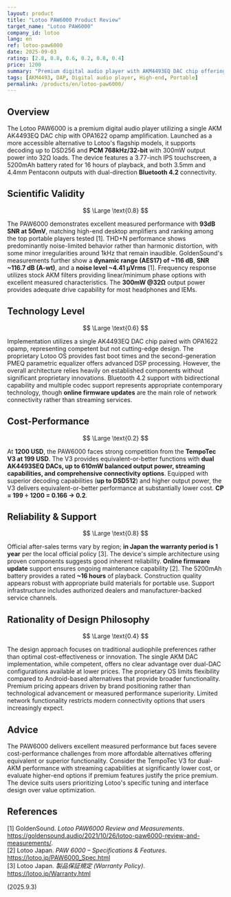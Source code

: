 ```yaml
---
layout: product
title: "Lotoo PAW6000 Product Review"
target_name: "Lotoo PAW6000"
company_id: lotoo
lang: en
ref: lotoo-paw6000
date: 2025-09-03
rating: [2.8, 0.8, 0.6, 0.2, 0.8, 0.4]
price: 1200
summary: "Premium digital audio player with AKM4493EQ DAC chip offering excellent SNR performance but limited value proposition compared to cheaper alternatives"
tags: [AKM4493, DAP, Digital audio player, High-end, Portable]
permalink: /products/en/lotoo-paw6000/
---
```

## Overview

The Lotoo PAW6000 is a premium digital audio player utilizing a single AKM AK4493EQ DAC chip with OPA1622 opamp amplification. Launched as a more accessible alternative to Lotoo's flagship models, it supports decoding up to DSD256 and **PCM 768kHz/32-bit** with 300mW output power into 32Ω loads. The device features a 3.77-inch IPS touchscreen, a 5200mAh battery rated for 16 hours of playback, and both 3.5mm and 4.4mm Pentaconn outputs with dual-direction **Bluetooth 4.2** connectivity.

## Scientific Validity

$$ \Large \text{0.8} $$

The PAW6000 demonstrates excellent measured performance with **93dB SNR at 50mV**, matching high-end desktop amplifiers and ranking among the top portable players tested [1]. THD+N performance shows predominantly noise-limited behavior rather than harmonic distortion, with some minor irregularities around 1kHz that remain inaudible. GoldenSound's measurements further show a **dynamic range (AES17) of ~116 dB**, **SNR ~116.7 dB (A-wt)**, and a **noise level ~4.41 µVrms** [1]. Frequency response utilizes stock AKM filters providing linear/minimum phase options with excellent measured characteristics. The **300mW @32Ω** output power provides adequate drive capability for most headphones and IEMs.

## Technology Level

$$ \Large \text{0.6} $$

Implementation utilizes a single AK4493EQ DAC chip paired with OPA1622 opamp, representing competent but not cutting-edge design. The proprietary Lotoo OS provides fast boot times and the second-generation PMEQ parametric equalizer offers advanced DSP processing. However, the overall architecture relies heavily on established components without significant proprietary innovations. Bluetooth 4.2 support with bidirectional capability and multiple codec support represents appropriate contemporary technology, though **online firmware updates** are the main role of network connectivity rather than streaming services.

## Cost-Performance

$$ \Large \text{0.2} $$

At **1200 USD**, the PAW6000 faces strong competition from the **TempoTec V3 at 199 USD**. The V3 provides equivalent-or-better functions with **dual AK4493SEQ DACs, up to 610mW balanced output power, streaming capabilities, and comprehensive connectivity options**. Equipped with superior decoding capabilities (**up to DSD512**) and higher output power, the V3 delivers equivalent-or-better performance at substantially lower cost. **CP = 199 ÷ 1200 = 0.166 → 0.2**.

## Reliability & Support

$$ \Large \text{0.8} $$

Official after-sales terms vary by region; **in Japan the warranty period is 1 year** per the local official policy [3]. The device's simple architecture using proven components suggests good inherent reliability. **Online firmware update** support ensures ongoing maintenance capability [2]. The 5200mAh battery provides a rated **~16 hours** of playback. Construction quality appears robust with appropriate build materials for portable use. Support infrastructure includes authorized dealers and manufacturer-backed service channels.

## Rationality of Design Philosophy

$$ \Large \text{0.4} $$

The design approach focuses on traditional audiophile preferences rather than optimal cost-effectiveness or innovation. The single AKM DAC implementation, while competent, offers no clear advantage over dual-DAC configurations available at lower prices. The proprietary OS limits flexibility compared to Android-based alternatives that provide broader functionality. Premium pricing appears driven by brand positioning rather than technological advancement or measured performance superiority. Limited network functionality restricts modern connectivity options that users increasingly expect.

## Advice

The PAW6000 delivers excellent measured performance but faces severe cost-performance challenges from more affordable alternatives offering equivalent or superior functionality. Consider the TempoTec V3 for dual-AKM performance with streaming capabilities at significantly lower cost, or evaluate higher-end options if premium features justify the price premium. The device suits users prioritizing Lotoo's specific tuning and interface design over value optimization.

## References

[1] GoldenSound. *Lotoo PAW6000 Review and Measurements*. https://goldensound.audio/2021/10/26/lotoo-paw6000-review-and-measurements/.  
[2] Lotoo Japan. *PAW 6000 – Specifications & Features*. https://lotoo.jp/PAW6000_Spec.html  
[3] Lotoo Japan. *製品保証規定 (Warranty Policy)*. https://lotoo.jp/Warranty.html  

(2025.9.3)

